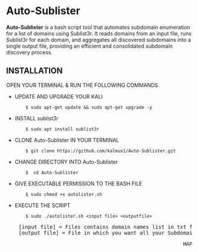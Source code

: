 # Auto-Sublister
**Auto-Sublister** is a bash script tool that automates subdomain enumeration for a list of domains using Sublist3r. It reads domains from an input file, runs Sublist3r for each domain, and aggregates all discovered subdomains into a single output file, providing an efficient and consolidated subdomain discovery process.


## INSTALLATION

OPEN YOUR TERMINAL & RUN THE FOLLOWING COMMANDS

- UPDATE AND UPGRADE YOUR KALI
  
  ```
      $ sudo apt-get update && sudo apt-get upgrade -y
  ```
  
- INSTALL sublist3r 
  
  ```
      $ sudo apt install sublist3r
  ```
  
- CLONE Auto-Sublister IN YOUR TERMINAL

  ```
      $ git clone https://github.com/kalmux1/Auto-Sublister.git
  ```

- CHANGE DIRECTORY INTO Auto-Sublister

  ```
      $  cd Auto-Sublister
  ```

- GIVE EXECUTABLE PERMISSION TO THE BASH FILE
  ```
      $ sudo chmod +x autolister.sh
  ```
- EXECUTE THE SCRIPT

  ```
      $ sudo ./autolister.sh <input file> <outputfile>
  ```

 <pre>    [input file] = Files contains domain names list in txt format
    [output file] = File in which you want all your Subdomains </pre>

  <pre>                                                         HAPPY HACKING !</pre>
 
